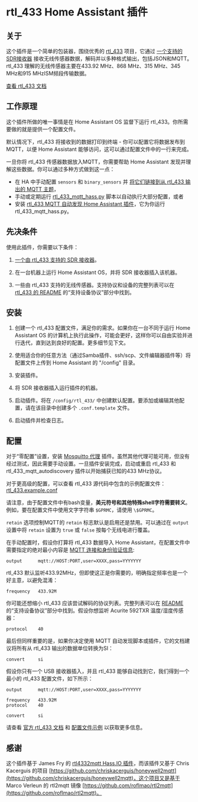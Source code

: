 # rtl_433 Home Assistant 插件

## 关于

这个插件是一个简单的包装器，围绕优秀的 [rtl_433](https://github.com/merbanan/rtl_433) 项目，它通过 [一个支持的SDR接收器](https://triq.org/rtl_433/HARDWARE.html) 接收无线传感器数据，解码并以多种格式输出，包括JSON和MQTT。rtl_433 理解的无线传感器主要在433.92 MHz、868 MHz、315 MHz、345 MHz和915 MHzISM频段传输数据。

[查看 rtl_433 文档](https://triq.org/rtl_433)

## 工作原理

这个插件所做的唯一事情是在 Home Assistant OS 监督下运行 rtl_433。你所需要做的就是提供一个配置文件。

默认情况下，rtl_433 将接收到的数据打印到终端 - 你可以配置它将数据发布到MQTT，以便 Home Assistant 能够访问，这可以通过配置文件中的一行来完成。

一旦你将 rtl_433 传感器数据放入MQTT，你需要帮助 Home Assistant 发现并理解这些数据。你可以通过多种方式做到这一点：

  * 在 HA 中手动配置 `sensors` 和 `binary_sensors` 并 [将它们链接到从 rtl_433 输出的 MQTT 主题](https://www.home-assistant.io/integrations/sensor.mqtt/)，
  * 手动或定期运行 [rtl_433_mqtt_hass.py](https://github.com/merbanan/rtl_433/tree/master/examples/rtl_433_mqtt_hass.py) 脚本以自动执行大部分配置，或者
  * 安装 [rtl_433 MQTT 自动发现 Home Assistant 插件](https://github.com/pbkhrv/rtl_433-hass-addons/tree/main/rtl_433_mqtt_autodiscovery)，它为你运行 rtl_433_mqtt_hass.py。

## 先决条件

使用此插件，你需要以下条件：

 1. [一个由 rtl_433 支持的 SDR 接收器](https://triq.org/rtl_433/HARDWARE.html)。

 2. 在一台机器上运行 Home Assistant OS，并将 SDR 接收器插入该机器。

 3. 一些由 rtl_433 支持的无线传感器。支持协议和设备的完整列表可以在 [rtl_433 的 README](https://github.com/merbanan/rtl_433/blob/master/README.md) 的“支持设备协议”部分中找到。

## 安装

 1. 创建一个 rtl_433 配置文件，满足你的需求。如果你在一台不同于运行 Home Assistant OS 的计算机上执行此操作，可能会更好，这样你可以自由实验并进行迭代，直到达到良好的配置。更多细节见下文。

 2. 使用适合你的任意方法（通过Samba插件、ssh/scp、文件编辑器插件等）将配置文件上传到 Home Assistant 的 "/config" 目录。

 3. 安装插件。

 4. 将 SDR 接收器插入运行插件的机器。

 5. 启动插件。将在 `/config/rtl_433/` 中创建默认配置。要添加或编辑其他配置，请在该目录中创建多个 `.conf.template` 文件。

 6. 启动插件并检查日志。

## 配置

对于“零配置”设置，安装 [Mosquitto 代理](https://github.com/home-assistant/addons/blob/master/mosquitto/DOCS.md) 插件。虽然其他代理可能可用，但没有经过测试，因此需要手动设置。一旦插件安装完成，启动或重启 rtl_433 和 rtl_433_mqtt_autodiscovery 插件以开始捕获已知的433 MHz协议。

对于更高级的配置，可以查看 rtl_433 源代码中包含的示例配置文件：[rtl_433.example.conf](https://github.com/merbanan/rtl_433/blob/master/conf/rtl_433.example.conf)

请注意，由于配置文件中有bash变量，**美元符号和其他特殊shell字符需要转义**。例如，要在配置文件中使用文字字符串 `$GPRMC`，请使用 `\$GPRMC`。

`retain` 选项控制MQTT的 `retain` 标志默认是启用还是禁用。可以通过在 `output` 设置中将 `retain` 设置为 `true` 或 `false` 按每个无线电进行覆盖。

在手动配置时，假设你打算将 rtl_433 数据导入 Home Assistant，在配置文件中需要指定的绝对最小内容是 [MQTT 连接和身份验证信息](https://triq.org/rtl_433/OPERATION.html#mqtt-output):

```
output      mqtt://HOST:PORT,user=XXXX,pass=YYYYYYY
```

rtl_433 默认监听433.92MHz，但即使这正是你需要的，明确指定频率也是一个好主意，以避免混淆：

```
frequency   433.92M
```

你可能还想缩小 rtl_433 应该尝试解码的协议列表。完整列表可以在 [README](https://github.com/merbanan/rtl_433/blob/master/README.md) 的“支持设备协议”部分中找到。假设你想监听 Acurite 592TXR 温度/湿度传感器：

```
protocol    40
```

最后但同样重要的是，如果你决定使用 MQTT 自动发现脚本或插件，它的文档建议将所有从 rtl_433 输出的数据单位转换为SI：

```
convert     si
```

假设你只有一个 USB 接收器插入，并且 rtl_433 能够自动找到它，我们得到一个最小的 rtl_433 配置文件，如下所示：

```
output      mqtt://HOST:PORT,user=XXXX,pass=YYYYYYY

frequency   433.92M
protocol    40

convert     si
```

请查看 [官方 rtl_433 文档](https://triq.org/rtl_433) 和 [配置文件示例](https://github.com/merbanan/rtl_433/tree/master/conf) 以获取更多信息。

## 感谢

这个插件基于 James Fry 的 [rtl4332mqtt Hass.IO 插件](https://github.com/james-fry/hassio-addons/tree/master/rtl4332mqtt)，而该插件又基于 Chris Kacerguis 的项目 [https://github.com/chriskacerguis/honeywell2mqtt](https://github.com/chriskacerguis/honeywell2mqtt)，这个项目又是基于 Marco Verleun 的 rtl2mqtt 镜像 [https://github.com/roflmao/rtl2mqtt](https://github.com/roflmao/rtl2mqtt)。
